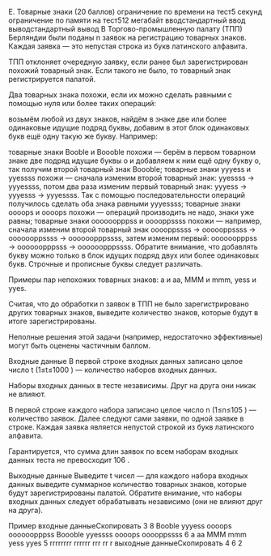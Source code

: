 E. Товарные знаки (20 баллов)
ограничение по времени на тест5 секунд
ограничение по памяти на тест512 мегабайт
вводстандартный ввод
выводстандартный вывод
В Торгово-промышленную палату (ТПП) Берляндии были поданы n
 заявок на регистрацию товарных знаков. Каждая заявка — это непустая строка из букв латинского алфавита.

ТПП отклоняет очередную заявку, если ранее был зарегистрирован похожий товарный знак. Если такого не было, то товарный знак регистрируется палатой.

Два товарных знака похожи, если их можно сделать равными с помощью нуля или более таких операций:

возьмём любой из двух знаков,
найдём в знаке две или более одинаковые идущие подряд буквы,
добавим в этот блок одинаковых букв ещё одну такую же букву.
Например:

товарные знаки Booble и Boooble похожи — берём в первом товарном знаке две подряд идущие буквы o и добавляем к ним ещё одну букву o, так получим второй товарный знак Boooble;
товарные знаки yyyess и yyessss похожи — сначала изменим второй товарный знак: yyessss →
 yyyessss, потом два раза изменим первый товарный знак: yyyess →
 yyyesss →
 yyyessss. Так с помощью последовательности операций получилось сделать оба знака равными yyyessss;
товарные знаки oooops и oooops похожи — операций производить не надо, знаки уже равны;
товарные знаки oooooopppss и ooooppssss похожи — например, сначала изменим второй товарный знак ooooppssss →
 oooooppssss →
 ooooooppssss →
 oooooopppssss, затем изменим первый: oooooopppss →
 oooooopppsss →
 oooooopppssss.
Обратите внимание, что добавлять букву можно только в блок идущих подряд двух или более одинаковых букв. Строчные и прописные буквы следует различать.

Примеры пар непохожих товарных знаков: a и aa, MMM и mmm, yess и yyes.

Считая, что до обработки n
 заявок в ТПП не было зарегистрировано других товарных знаков, выведите количество знаков, которые будут в итоге зарегистрированы.

Неполные решения этой задачи (например, недостаточно эффективные) могут быть оценены частичным баллом.

Входные данные
В первой строке входных данных записано целое число t
 (1≤t≤1000
) — количество наборов входных данных.

Наборы входных данных в тесте независимы. Друг на друга они никак не влияют.

В первой строке каждого набора записано целое число n
 (1≤n≤105
) — количество заявок. Далее следуют сами заявки, по одной заявке в строке. Каждая заявка является непустой строкой из букв латинского алфавита.

Гарантируется, что сумма длин заявок по всем наборам входных данных теста не превосходит 106
.

Выходные данные
Выведите t
 чисел — для каждого набора входных данных выведите суммарное количество товарных знаков, которые будут зарегистрированы палатой. Обратите внимание, что наборы входных данных следует обрабатывать независимо (они не влияют друг на друга).

Пример
входные данныеСкопировать
3
8
Booble
yyyess
oooops
oooooopppss
Boooble
yyessss
oooops
ooooppssss
6
a
aa
MMM
mmm
yess
yyes
5
rrrrrrrr
rrrrrr
rrr
rr
r
выходные данныеСкопировать
4
6
2